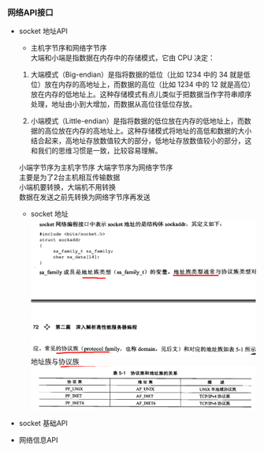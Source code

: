 ### 网络API接口  
- socket 地址API  
    - 主机字节序和网络字节序   
    大端和小端是指数据在内存中的存储模式，它由 CPU 决定：
    1) 大端模式（Big-endian）是指将数据的低位（比如 1234 中的 34 就是低位）放在内存的高地址上，而数据的高位（比如 1234 中的 12 就是高位）放在内存的低地址上。这种存储模式有点儿类似于把数据当作字符串顺序处理，地址由小到大增加，而数据从高位往低位存放。    
    
    2) 小端模式（Little-endian）是指将数据的低位放在内存的低地址上，而数据的高位放在内存的高地址上。这种存储模式将地址的高低和数据的大小结合起来，高地址存放数值较大的部分，低地址存放数值较小的部分，这和我们的思维习惯是一致，比较容易理解。   
    
    小端字节序为主机字节序
    大端字节序为网络字节序  
    主要是为了2台主机相互传输数据  
    小端机要转换，大端机不用转换  
    数据在发送之前先转换为网络字节序再发送    
    
    - socket 地址   
    ![socket](socket_address.png)    
    地址族与协议族  
    ![socket](socket_address1.png)
        
    
- socket 基础API  

- 网络信息API  